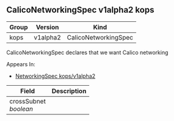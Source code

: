 ## CalicoNetworkingSpec v1alpha2 kops

Group        | Version     | Kind
------------ | ---------- | -----------
kops | v1alpha2 | CalicoNetworkingSpec



CalicoNetworkingSpec declares that we want Calico networking

<aside class="notice">
Appears In:

<ul> 
<li><a href="#networkingspec-v1alpha2-kops">NetworkingSpec kops/v1alpha2</a></li>
</ul></aside>

Field        | Description
------------ | -----------
crossSubnet <br /> *boolean*    | 

